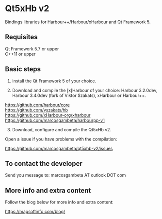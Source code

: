# Qt5xHb v2

Bindings libraries for Harbour++/Harbour/xHarbour and Qt Framework 5.

## Requisites

Qt Framework 5.7 or upper  
C++11 or upper  

## Basic steps

1. Install the Qt Framework 5 of your choice.

2. Download and compile the [x]Harbour of your choice: Harbour 3.2.0dev, Harbour 3.4.0dev (fork of Viktor Szakats), xHarbour or Harbour++.

https://github.com/harbour/core  
https://github.com/vszakats/hb  
https://github.com/xHarbour-org/xharbour  
https://github.com/marcosgambeta/harbourpp-v1  

3. Download, configure and compile the Qt5xHb v2. 

Open a issue if you have problems with the compilation:

https://github.com/marcosgambeta/qt5xhb-v2/issues  

## To contact the developer

Send you message to: marcosgambeta AT outlook DOT com

## More info and extra content

Follow the blog below for more info and extra content:

https://magsoftinfo.com/blog/
